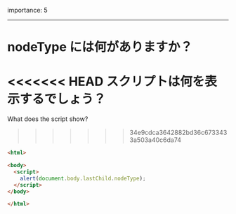 importance: 5

---

# nodeType には何がありますか？

<<<<<<< HEAD
スクリプトは何を表示するでしょう？
=======
What does the script show?
>>>>>>> 34e9cdca3642882bd36c6733433a503a40c6da74

```html
<html>

<body>
  <script>
    alert(document.body.lastChild.nodeType);
  </script>
</body>

</html>
```
